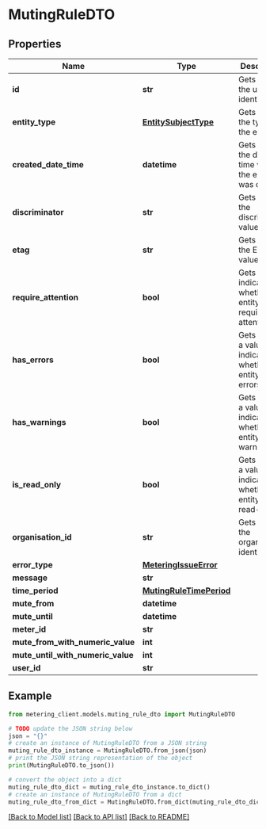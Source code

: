 # MutingRuleDTO


## Properties

Name | Type | Description | Notes
------------ | ------------- | ------------- | -------------
**id** | **str** | Gets or sets the unique identifier. | [optional] 
**entity_type** | [**EntitySubjectType**](EntitySubjectType.md) | Gets or sets the type of the entity. | [optional] 
**created_date_time** | **datetime** | Gets or sets the date and time when the entity was created. | [optional] 
**discriminator** | **str** | Gets or sets the discriminator value. | [optional] 
**etag** | **str** | Gets or sets the ETag value. | [optional] 
**require_attention** | **bool** | Gets a value indicating whether the entity requires attention. | [optional] [readonly] 
**has_errors** | **bool** | Gets or sets a value indicating whether the entity has errors. | [optional] 
**has_warnings** | **bool** | Gets or sets a value indicating whether the entity has warnings. | [optional] 
**is_read_only** | **bool** | Gets or sets a value indicating whether the entity is read-only. | [optional] 
**organisation_id** | **str** | Gets or sets the organization identifier. | [optional] 
**error_type** | [**MeteringIssueError**](MeteringIssueError.md) |  | [optional] 
**message** | **str** |  | [optional] 
**time_period** | [**MutingRuleTimePeriod**](MutingRuleTimePeriod.md) |  | [optional] 
**mute_from** | **datetime** |  | [optional] 
**mute_until** | **datetime** |  | [optional] 
**meter_id** | **str** |  | [optional] 
**mute_from_with_numeric_value** | **int** |  | [optional] 
**mute_until_with_numeric_value** | **int** |  | [optional] 
**user_id** | **str** |  | [optional] 

## Example

```python
from metering_client.models.muting_rule_dto import MutingRuleDTO

# TODO update the JSON string below
json = "{}"
# create an instance of MutingRuleDTO from a JSON string
muting_rule_dto_instance = MutingRuleDTO.from_json(json)
# print the JSON string representation of the object
print(MutingRuleDTO.to_json())

# convert the object into a dict
muting_rule_dto_dict = muting_rule_dto_instance.to_dict()
# create an instance of MutingRuleDTO from a dict
muting_rule_dto_from_dict = MutingRuleDTO.from_dict(muting_rule_dto_dict)
```
[[Back to Model list]](../README.md#documentation-for-models) [[Back to API list]](../README.md#documentation-for-api-endpoints) [[Back to README]](../README.md)


